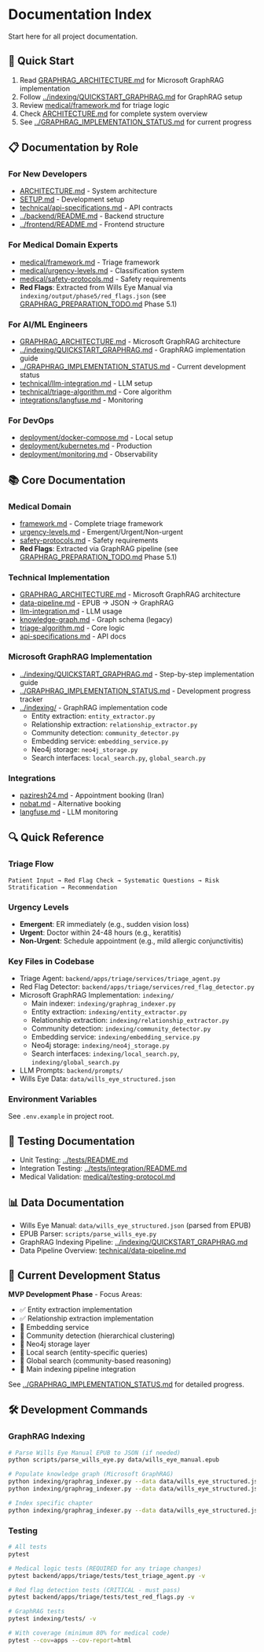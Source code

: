 # Documentation Index

Start here for all project documentation.

## 🚀 Quick Start
1. Read [GRAPHRAG_ARCHITECTURE.md](./GRAPHRAG_ARCHITECTURE.md) for Microsoft GraphRAG implementation
2. Follow [../indexing/QUICKSTART_GRAPHRAG.md](../indexing/QUICKSTART_GRAPHRAG.md) for GraphRAG setup
3. Review [medical/framework.md](./medical/framework.md) for triage logic
4. Check [ARCHITECTURE.md](./ARCHITECTURE.md) for complete system overview
5. See [../GRAPHRAG_IMPLEMENTATION_STATUS.md](../GRAPHRAG_IMPLEMENTATION_STATUS.md) for current progress

## 📋 Documentation by Role

### For New Developers
- [ARCHITECTURE.md](./ARCHITECTURE.md) - System architecture
- [SETUP.md](./SETUP.md) - Development setup
- [technical/api-specifications.md](./technical/api-specifications.md) - API contracts
- [../backend/README.md](../backend/README.md) - Backend structure
- [../frontend/README.md](../frontend/README.md) - Frontend structure

### For Medical Domain Experts
- [medical/framework.md](./medical/framework.md) - Triage framework
- [medical/urgency-levels.md](./medical/urgency-levels.md) - Classification system
- [medical/safety-protocols.md](./medical/safety-protocols.md) - Safety requirements
- **Red Flags**: Extracted from Wills Eye Manual via `indexing/output/phase5/red_flags.json` (see [GRAPHRAG_PREPARATION_TODO.md](./GRAPHRAG_PREPARATION_TODO.md) Phase 5.1)

### For AI/ML Engineers
- [GRAPHRAG_ARCHITECTURE.md](./GRAPHRAG_ARCHITECTURE.md) - Microsoft GraphRAG architecture
- [../indexing/QUICKSTART_GRAPHRAG.md](../indexing/QUICKSTART_GRAPHRAG.md) - GraphRAG implementation guide
- [../GRAPHRAG_IMPLEMENTATION_STATUS.md](../GRAPHRAG_IMPLEMENTATION_STATUS.md) - Current development status
- [technical/llm-integration.md](./technical/llm-integration.md) - LLM setup
- [technical/triage-algorithm.md](./technical/triage-algorithm.md) - Core algorithm
- [integrations/langfuse.md](./integrations/langfuse.md) - Monitoring

### For DevOps
- [deployment/docker-compose.md](./deployment/docker-compose.md) - Local setup
- [deployment/kubernetes.md](./deployment/kubernetes.md) - Production
- [deployment/monitoring.md](./deployment/monitoring.md) - Observability

## 📚 Core Documentation

### Medical Domain
- [framework.md](./medical/framework.md) - Complete triage framework
- [urgency-levels.md](./medical/urgency-levels.md) - Emergent/Urgent/Non-urgent
- [safety-protocols.md](./medical/safety-protocols.md) - Safety requirements
- **Red Flags**: Extracted via GraphRAG pipeline (see [GRAPHRAG_PREPARATION_TODO.md](./GRAPHRAG_PREPARATION_TODO.md) Phase 5.1)

### Technical Implementation
- [GRAPHRAG_ARCHITECTURE.md](./GRAPHRAG_ARCHITECTURE.md) - Microsoft GraphRAG architecture
- [data-pipeline.md](./technical/data-pipeline.md) - EPUB → JSON → GraphRAG
- [llm-integration.md](./technical/llm-integration.md) - LLM usage
- [knowledge-graph.md](./technical/knowledge-graph.md) - Graph schema (legacy)
- [triage-algorithm.md](./technical/triage-algorithm.md) - Core logic
- [api-specifications.md](./technical/api-specifications.md) - API docs

### Microsoft GraphRAG Implementation
- [../indexing/QUICKSTART_GRAPHRAG.md](../indexing/QUICKSTART_GRAPHRAG.md) - Step-by-step implementation guide
- [../GRAPHRAG_IMPLEMENTATION_STATUS.md](../GRAPHRAG_IMPLEMENTATION_STATUS.md) - Development progress tracker
- [../indexing/](../indexing/) - GraphRAG implementation code
  - Entity extraction: `entity_extractor.py`
  - Relationship extraction: `relationship_extractor.py`
  - Community detection: `community_detector.py`
  - Embedding service: `embedding_service.py`
  - Neo4j storage: `neo4j_storage.py`
  - Search interfaces: `local_search.py`, `global_search.py`

### Integrations
- [paziresh24.md](./integrations/paziresh24.md) - Appointment booking (Iran)
- [nobat.md](./integrations/nobat.md) - Alternative booking
- [langfuse.md](./integrations/langfuse.md) - LLM monitoring

## 🔍 Quick Reference

### Triage Flow
```
Patient Input → Red Flag Check → Systematic Questions → Risk Stratification → Recommendation
```

### Urgency Levels
- **Emergent**: ER immediately (e.g., sudden vision loss)
- **Urgent**: Doctor within 24-48 hours (e.g., keratitis)
- **Non-Urgent**: Schedule appointment (e.g., mild allergic conjunctivitis)

### Key Files in Codebase
- Triage Agent: `backend/apps/triage/services/triage_agent.py`
- Red Flag Detector: `backend/apps/triage/services/red_flag_detector.py`
- Microsoft GraphRAG Implementation: `indexing/`
  - Main indexer: `indexing/graphrag_indexer.py`
  - Entity extraction: `indexing/entity_extractor.py`
  - Relationship extraction: `indexing/relationship_extractor.py`
  - Community detection: `indexing/community_detector.py`
  - Embedding service: `indexing/embedding_service.py`
  - Neo4j storage: `indexing/neo4j_storage.py`
  - Search interfaces: `indexing/local_search.py`, `indexing/global_search.py`
- LLM Prompts: `backend/prompts/`
- Wills Eye Data: `data/wills_eye_structured.json`

### Environment Variables
See `.env.example` in project root.

## 🧪 Testing Documentation
- Unit Testing: [../tests/README.md](../tests/README.md)
- Integration Testing: [../tests/integration/README.md](../tests/integration/README.md)
- Medical Validation: [medical/testing-protocol.md](./medical/testing-protocol.md)

## 📊 Data Documentation
- Wills Eye Manual: `data/wills_eye_structured.json` (parsed from EPUB)
- EPUB Parser: `scripts/parse_wills_eye.py`
- GraphRAG Indexing Pipeline: [../indexing/QUICKSTART_GRAPHRAG.md](../indexing/QUICKSTART_GRAPHRAG.md)
- Data Pipeline Overview: [technical/data-pipeline.md](./technical/data-pipeline.md)

## 🔄 Current Development Status

**MVP Development Phase** - Focus Areas:
- ✅ Entity extraction implementation
- ✅ Relationship extraction implementation
- 🚧 Embedding service
- 🚧 Community detection (hierarchical clustering)
- 🚧 Neo4j storage layer
- 🚧 Local search (entity-specific queries)
- 🚧 Global search (community-based reasoning)
- 🚧 Main indexing pipeline integration

See [../GRAPHRAG_IMPLEMENTATION_STATUS.md](../GRAPHRAG_IMPLEMENTATION_STATUS.md) for detailed progress.

## 🛠️ Development Commands

### GraphRAG Indexing
```bash
# Parse Wills Eye Manual EPUB to JSON (if needed)
python scripts/parse_wills_eye.py data/wills_eye_manual.epub

# Populate knowledge graph (Microsoft GraphRAG)
python indexing/graphrag_indexer.py --data data/wills_eye_structured.json --dry-run
python indexing/graphrag_indexer.py --data data/wills_eye_structured.json

# Index specific chapter
python indexing/graphrag_indexer.py --data data/wills_eye_structured.json --chapter "Cornea and External Disease"
```

### Testing
```bash
# All tests
pytest

# Medical logic tests (REQUIRED for any triage changes)
pytest backend/apps/triage/tests/test_triage_agent.py -v

# Red flag detection tests (CRITICAL - must pass)
pytest backend/apps/triage/tests/test_red_flags.py -v

# GraphRAG tests
pytest indexing/tests/ -v

# With coverage (minimum 80% for medical code)
pytest --cov=apps --cov-report=html
```
